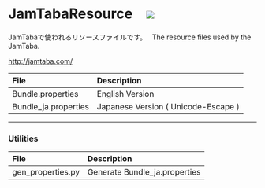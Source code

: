 JamTabaResource　![](http://img.shields.io/github/tag/hrs-nkym/JamTabaResource.svg)
====================

JamTabaで使われるリソースファイルです。　
The resource files used by the JamTaba.

 http://jamtaba.com/

| File | Description |
|:-----|:------------|
| Bundle.properties | English Version |
| Bundle_ja.properties | Japanese Version ( Unicode-Escape ) |
 
----

### Utilities


| File | Description |
|:-----|:------------|
| gen_properties.py | Generate Bundle_ja.properties |
